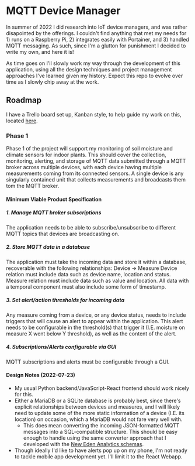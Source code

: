 # MQTT Device Manager

In summer of 2022 I did research into IoT device managers, and was rather disapointed by the offerings. I couldn't find anything that met my needs for 1) runs on a Raspberry Pi, 2) integrates easily with Portainer, and 3) handled MQTT messaging. As such, since I'm a glutton for punishment I decided to write my own, and here it is!

As time goes on I'll slowly work my way through the development of this application, using all the design techniques and project management approaches I've learned given my history. Expect this repo to evolve over time as I slowly chip away at the work.

## Roadmap
I have a Trello board set up, Kanban style, to help guide my work on this, located [here](https://trello.com/b/bZsH2kNa/mqtt-device-manager).

### Phase 1
Phase 1 of the project will support my monitoring of soil moisture and climate sensors for indoor plants. This should cover the collection, monitoring, alerting, and storage of MQTT data submitted through a MQTT broker across multiple devices, with each device having multiple measurements coming from its connected sensors. A single device is any singularly contained unit that collects measurements and broadcasts them tom the MQTT broker.

#### Minimum Viable Product Specification
##### 1. Manage MQTT broker subscriptions
The application needs to be able to subscribe/unsubscribe to different MQTT topics that devices are broadcasting on.

##### 2. Store MQTT data in a database
The application must take the incoming data and store it within a database, recoverable with the following relationships:
Device -> Measure
Device relation must include data such as device name, location and status.
Measure relation must include data such as value and location.
All data with a temporal component must also include some form of timestamp.

##### 3. Set alert/action thresholds for incoming data
Any measure coming from a device, or any device status, needs to include triggers that will cause an alert to appear within the application. This alert needs to be configurable in the threshold(s) that trigger it (I.E. moisture on measure X went below Y threshold), as well as the content of the alert.

##### 4. Subscriptions/Alerts configurable via GUI
MQTT subscriptions and alerts must be configurable through a GUI.

#### Design Notes (2022-07-23)
* My usual Python backend/JavaScript-React frontend should work nicely for this.
* Either a MariaDB or a SQLite database is probably best, since there's explicit relationships between devices and measures, and I will likely need to update some of the more static information of a device (I.E. its location) on occasion, which a MariaDB would not fare very well with.
    * This does mean converting the incoming JSON-formatted MQTT messages into a SQL-compatible structure. This should be easy enough to handle using the same converter approach that I developed with the [New Eden Analytics schemas](https://github.com/Calvinxc1/NEA-Schema/tree/develop).
* Though ideally I'd like to have alerts pop up on my phone, I'm not ready to tackle mobile app development yet. I'll limit it to the React Webapp.
